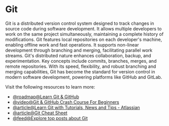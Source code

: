 # Git

Git is a distributed version control system designed to track changes in source code during software development. It allows multiple developers to work on the same project simultaneously, maintaining a complete history of modifications. Git features local repositories on each developer's machine, enabling offline work and fast operations. It supports non-linear development through branching and merging, facilitating parallel work streams. Git's distributed nature enhances collaboration, backup, and experimentation. Key concepts include commits, branches, merges, and remote repositories. With its speed, flexibility, and robust branching and merging capabilities, Git has become the standard for version control in modern software development, powering platforms like GitHub and GitLab.

Visit the following resources to learn more:

- [@roadmap@Learn Git & GitHub](https://roadmap.sh/git-github)
- [@video@Git & GitHub Crash Course For Beginners](https://www.youtube.com/watch?v=SWYqp7iY_Tc)
- [@article@Learn Git with Tutorials, News and Tips - Atlassian](https://www.atlassian.com/git)
- [@article@Git Cheat Sheet](https://cs.fyi/guide/git-cheatsheet)
- [@feed@Explore top posts about Git](https://app.daily.dev/tags/git?ref=roadmapsh)
